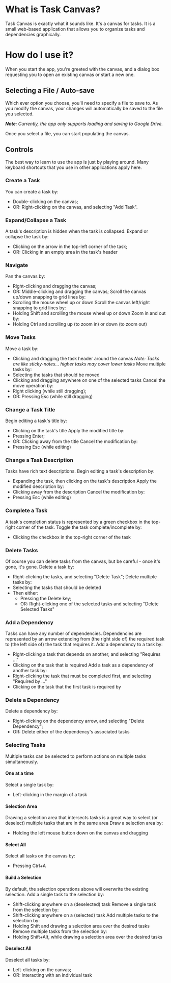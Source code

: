 # What is Task Canvas?
Task Canvas is exactly what it sounds like. It's a canvas for tasks. It is a small web-based application that allows you to organize tasks and dependencies graphically.

# How do I use it?
When you start the app, you're greeted with the canvas, and a dialog box requesting you to open an existing canvas or start a new one.

## Selecting a File / Auto-save
Which ever option you choose, you'll need to specify a file to save to. As you modify the canvas, your changes will automatically be saved to the file you selected.

***Note**: Currently, the app only supports loading and saving to Google Drive.*

Once you select a file, you can start populating the canvas.

## Controls
The best way to learn to use the app is just by playing around. Many keyboard shortcuts that you use in other applications apply here.

### Create a Task
You can create a task by:
- Double-clicking on the canvas;
- OR: Right-clicking on the canvas, and selecting "Add Task".

### Expand/Collapse a Task
A task's description is hidden when the task is collapsed.
Expand or collapse the task by:
- Clicking on the arrow in the top-left corner of the task;
- OR: Clicking in an empty area in the task's header

### Navigate
Pan the canvas by:
- Right-clicking and dragging the canvas;
- OR: Middle-clicking and dragging the canvas;
Scroll the canvas up/down snapping to grid lines by:
- Scrolling the mouse wheel up or down
Scroll the canvas left/right snapping to grid lines by:
- Holding Shift and scrolling the mouse wheel up or down
Zoom in and out by:
- Holding Ctrl and scrolling up (to zoom in) or down (to zoom out)

### Move Tasks
Move a task by:
- Clicking and dragging the task header around the canvas
  *Note: Tasks are like sticky-notes... higher tasks may cover lower tasks*
Move multiple tasks by:
- Selecting the tasks that should be moved
- Clicking and dragging anywhere on one of the selected tasks
Cancel the move operation by:
- Right clicking (while still dragging);
- OR: Pressing Esc (while still dragging)

### Change a Task Title
Begin editing a task's title by:
- Clicking on the task's title
Apply the modified title by:
- Pressing Enter;
- OR: Clicking away from the title
Cancel the modification by:
- Pressing Esc (while editing)

### Change a Task Description
Tasks have rich text descriptions.
Begin editing a task's description by:
- Expanding the task, then clicking on the task's description
Apply the modified description by:
- Clicking away from the description
Cancel the modification by:
- Pressing Esc (while editing)

### Complete a Task
A task's completion status is represented by a green checkbox in the top-right corner of the task.
Toggle the task complete/incomplete by:
- Clicking the checkbox in the top-right corner of the task

### Delete Tasks
Of course you can delete tasks from the canvas, but be careful - once it's gone, it's gone.
Delete a task by:
- Right-clicking the tasks, and selecting "Delete Task";
Delete multiple tasks by:
- Selecting the tasks that should be deleted
- Then either:
	- Pressing the Delete key;
	- OR: Right-clicking one of the selected tasks and selecting "Delete Selected Tasks"

### Add a Dependency
Tasks can have any number of dependencies. Dependencies are represented by an arrow extending from (the right side of) the required task to (the left side of) the task that requires it.
Add a dependency to a task by:
- Right-clicking a task that depends on another, and selecting "Requires ..."
- Clicking on the task that is required
Add a task as a dependency of another task by:
- Right-clicking the task that must be completed first, and selecting "Required by ..."
- Clicking on the task that the first task is required by

### Delete a Dependency
Delete a dependency by:
- Right-clicking on the dependency arrow, and selecting "Delete Dependency";
- OR: Delete either of the dependency's associated tasks

### Selecting Tasks
Multiple tasks can be selected to perform actions on multiple tasks simultaneously.
#### One at a time
Select a single task by:
- Left-clicking in the margin of a task
#### Selection Area
Drawing a selection area that intersects tasks is a great way to select (or deselect) multiple tasks that are in the same area
Draw a selection area by:
- Holding the left mouse button down on the canvas and dragging
#### Select All
Select all tasks on the canvas by:
- Pressing Ctrl+A
#### Build a Selection
By default, the selection operations above will overwrite the existing selection.
Add a single task to the selection by:
- Shift-clicking anywhere on a (deselected) task
Remove a single task from the selection by:
- Shift-clicking anywhere on a (selected) task
Add multiple tasks to the selection by:
- Holding Shift and drawing a selection area over the desired tasks
Remove multiple tasks from the selection by:
- Holding Shift+Alt, while drawing a selection area over the desired tasks
#### Deselect All
Deselect all tasks by:
- Left-clicking on the canvas;
- OR: Interacting with an individual task